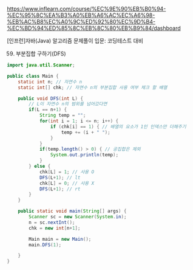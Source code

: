 https://www.inflearn.com/course/%EC%9E%90%EB%B0%94-%EC%95%8C%EA%B3%A0%EB%A6%AC%EC%A6%98-%EB%AC%B8%EC%A0%9C%ED%92%80%EC%9D%B4-%EC%BD%94%ED%85%8C%EB%8C%80%EB%B9%84/dashboard

[인프런]자바(Java) 알고리즘 문제풀이 입문: 코딩테스트 대비

59. 부분집합 구하기(DFS)

```java
import java.util.Scanner;

public class Main {
    static int n; // 자연수 n
    static int[] chk; // 자연수 n의 부분집합 사용 여부 체크 할 배열

    public void DFS(int L) {
        // L이 자연수 n의 범위를 넘어갔다면
        if(L == n+1) {
            String temp = "";
            for(int i = 1; i <= n; i++) {
                if (chk[i] == 1) { // 배열의 요소가 1인 인덱스만 더해주기
                    temp += (i + " ");
                }
            }
            if(temp.length() > 0) { // 공집합은 제외
                System.out.println(temp);
            }
        } else {
            chk[L] = 1; // 사용 O
            DFS(L+1); // lt
            chk[L] = 0; // 사용 X
            DFS(L+1); // rt
        }
    }

    public static void main(String[] args) {
        Scanner sc = new Scanner(System.in);
        n = sc.nextInt();
        chk = new int[n+1];

        Main main = new Main();
        main.DFS(1);

    }
}
```